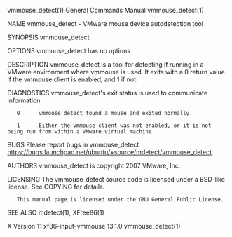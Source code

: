 vmmouse_detect(1)                                             General Commands Manual                                            vmmouse_detect(1)

NAME
       vmmouse_detect - VMware mouse device autodetection tool

SYNOPSIS
       vmmouse_detect

OPTIONS
       vmmouse_detect has no options

DESCRIPTION
       vmmouse_detect  is  a  tool  for detecting if running in a VMware environment where vmmouse is used.  It exits with a 0 return value if the
       vmmouse client is enabled, and 1 if not.

DIAGNOSTICS
       vmmouse_detect's exit status is used to communicate information.

       0      vmmouse_detect found a mouse and exited normally.

       1      Either the vmmouse client was not enabled, or it is not being run from within a VMware virtual machine.

BUGS
       Please report bugs in vmmouse_detect <https://bugs.launchpad.net/ubuntu/+source/mdetect/vmmouse_detect>.

AUTHORS
       vmmouse_detect is copyright 2007 VMware, Inc.

LICENSING
       The vmmouse_detect source code is licensed under a BSD-like license.  See COPYING for details.

       This manual page is licensed under the GNU General Public License.

SEE ALSO
       mdetect(1), XFree86(1)

X Version 11                                                 xf86-input-vmmouse 13.1.0                                           vmmouse_detect(1)
